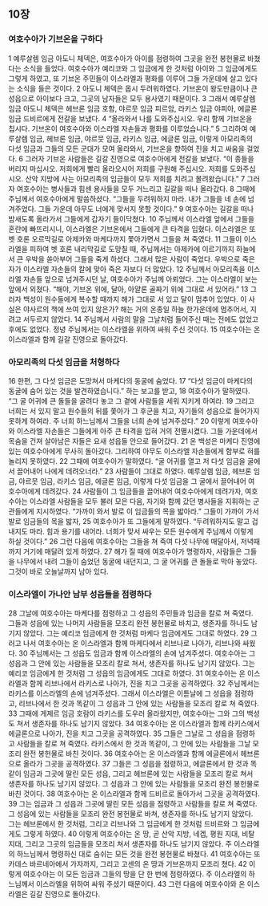 ## 10장
### 여호수아가 기브온을 구하다
1 예루살렘 임금 아도니 체덱은, 여호수아가 아이를 점령하여 그곳을 완전 봉헌물로 바쳤다는 소식을 들었다. 여호수아가 예리코와 그 임금에게 한 것처럼 아이와 그 임금에게도 그렇게 하였고, 또 기브온 주민들이 이스라엘과 평화를 이루어 그들 가운데에 살고 있다는 소식을 들은 것이다.
2 아도니 체덱은 몹시 두려워하였다. 기브온이 왕도만큼이나 큰 성읍으로 아이보다 크고, 그곳의 남자들은 모두 용사였기 때문이다.
3 그래서 예루살렘 임금 아도니 체덱은 헤브론 임금 호함, 야르뭇 임금 피르암, 라키스 임금 야피아, 에글론 임금 드비르에게 전갈을 보냈다.
4 “올라와서 나를 도와주십시오. 우리 함께 기브온을 칩시다. 기브온이 여호수아와 이스라엘 자손들과 평화를 이루었습니다.”
5 그리하여 예루살렘 임금, 헤브론 임금, 야르뭇 임금, 라키스 임금, 에글론 임금, 이렇게 아모리족의 다섯 임금과 그들의 모든 군대가 모여 올라와서, 기브온을 향하여 진을 치고 싸움을 걸었다.
6 그러자 기브온 사람들은 길갈 진영으로 여호수아에게 전갈을 보냈다. “이 종들을 버리지 마십시오. 저희에게 빨리 올라오시어 저희를 구원해 주십시오. 저희를 도와주십시오. 산악 지방에 사는 아모리족의 임금들이 모두 저희를 치려고 몰려왔습니다.”
7 그러자 여호수아는 병사들과 힘센 용사들을 모두 거느리고 길갈을 떠나 올라갔다.
8 그때에 주님께서 여호수아에게 말씀하셨다. “그들을 두려워하지 마라. 내가 그들을 네 손에 넘겨주었다. 그들 가운데 아무도 너에게 맞서지 못할 것이다.”
9 여호수아는 길갈을 떠나 밤새도록 올라가서 그들에게 갑자기 들이닥쳤다.
10 주님께서 이스라엘 앞에서 그들을 혼란에 빠뜨리시니, 이스라엘은 기브온에서 그들에게 큰 타격을 입혔다. 이스라엘은 또 벳 호론 오르막길로 아제카와 마케다까지 쫓아가면서 그들을 쳐 죽였다.
11 그들이 이스라엘을 피하여 벳 호론 내리막길로 도망칠 때, 주님께서는 아제카에 이르기까지 하늘에서 큰 우박을 쏟아부어 그들을 죽게 하셨다. 그래서 많은 사람이 죽었다. 우박으로 죽은 자가 이스라엘 자손들의 칼에 맞아 죽은 자보다 더 많았다.
12 주님께서 아모리족을 이스라엘 자손들 앞으로 넘겨주시던 날, 여호수아가 주님께 아뢰었다. 그는 이스라엘이 보는 앞에서 외쳤다. “해야, 기브온 위에, 달아, 아얄론 골짜기 위에 그대로 서 있어라.”
13 그러자 백성이 원수들에게 복수할 때까지 해가 그대로 서 있고 달이 멈추어 있었다. 이 사실은 야사르의 책에 쓰여 있지 않은가? 해는 거의 온종일 하늘 한가운데에 멈추어서, 지려고 서두르지 않았다.
14 주님께서 사람의 말을 그날처럼 들어주신 때는 전에도 없었고 후에도 없었다. 정녕 주님께서는 이스라엘을 위하여 싸워 주신 것이다.
15 여호수아는 온 이스라엘과 함께 길갈 진영으로 돌아갔다.
### 아모리족의 다섯 임금을 처형하다
16 한편, 그 다섯 임금은 도망쳐서 마케다의 동굴에 숨었다.
17 “다섯 임금이 마케다의 동굴에 숨어 있는 것을 발견하였습니다.” 하는 보고를 받고,
18 여호수아가 말하였다. “그 굴 어귀에 큰 돌들을 굴려다 놓고 그 곁에 사람들을 세워 지키게 하여라.
19 그리고 너희는 서 있지 말고 원수들의 뒤를 쫓아가 그 후군을 치고, 자기들의 성읍으로 들어가지 못하게 하여라. 주 너희 하느님께서 그들을 너희 손에 넘겨주셨다.”
20 이렇게 여호수아와 이스라엘 자손들은 그들에게 아주 큰 타격을 입혀 거의 전멸시켰다. 그들 가운데에서 목숨을 건져 살아남은 자들은 요새 성읍들 안으로 들어갔다.
21 온 백성은 마케다 진영에 있는 여호수아에게 무사히 돌아갔다. 그리하여 아무도 이스라엘 자손들에게 함부로 혀를 놀리지 못하였다.
22 그때에 여호수아가 말하였다. “굴 어귀를 열고 저 다섯 임금을 굴에서 끌어내어 나에게 데려오너라.”
23 사람들이 그대로 하였다. 예루살렘 임금, 헤브론 임금, 야르뭇 임금, 라키스 임금, 에글론 임금, 이렇게 다섯 임금을 그 굴에서 끌어내어 여호수아에게 데려갔다.
24 사람들이 그 임금들을 끌어내어 여호수아에게 데려가자, 여호수아는 이스라엘 사람들을 모두 불러 모은 다음, 자기와 함께 갔던 병사들을 지휘하는 군관들에게 지시하였다. “가까이 와서 발로 이 임금들의 목을 밟아라.” 그들이 가까이 가서 발로 임금들의 목을 밟자,
25 여호수아가 또 그들에게 말하였다. “두려워하지도 말고 겁내지도 마라. 힘과 용기를 내어라. 너희가 맞서 싸우는 모든 원수에게 주님께서 이렇게 하실 것이다.”
26 그런 다음에 여호수아는 그들을 쳐 죽여 다섯 나무에 매달아서, 저녁때까지 거기에 매달려 있게 하였다.
27 해가 질 때에 여호수아가 명령하자, 사람들은 그들을 나무에서 내려 그들이 숨었던 동굴에 내던지고, 그 굴 어귀를 큰 돌들로 막아 놓았다. 그것이 바로 오늘날까지 남아 있다.
### 이스라엘이 가나안 남부 성읍들을 점령하다
28 그날에 여호수아는 마케다를 점령하고 그 성읍의 주민들과 임금을 칼로 쳐 죽였다. 그들과 성읍에 있는 나머지 사람들을 모조리 완전 봉헌물로 바치고, 생존자를 하나도 남기지 않았다. 그는 예리코 임금에게 한 것처럼 마케다 임금에게도 그대로 하였다.
29 그러고 나서 여호수아는 온 이스라엘과 함께 마케다에서 리브나로 나아가, 리브나와 싸웠다.
30 주님께서는 그 성읍도 임금과 함께 이스라엘의 손에 넘겨주셨다. 여호수아는 그 성읍과 그 안에 있는 사람들을 모조리 칼로 쳐서, 생존자를 하나도 남기지 않았다. 그는 예리코 임금에게 한 것처럼 그 성읍의 임금에게도 그대로 하였다.
31 여호수아는 온 이스라엘과 함께 리브나에서 라키스로 나아가, 진을 치고 그곳을 공격하였다.
32 주님께서는 라키스를 이스라엘의 손에 넘겨주셨다. 그래서 이스라엘은 이튿날에 그 성읍을 점령하고, 리브나에서 한 것과 똑같이 그 성읍과 그 안에 있는 사람들을 모조리 칼로 쳐 죽였다.
33 그때에 게제르 임금 호람이 라키스를 도우러 올라왔지만, 여호수아는 그와 그의 백성도 쳐서 생존자를 하나도 남기지 않았다.
34 여호수아는 온 이스라엘과 함께 라키스에서 에글론으로 나아가, 진을 치고 그곳을 공격하였다.
35 그들은 그날로 그 성읍을 점령하고 사람들을 칼로 쳐 죽였다. 라키스에서 한 것과 똑같이, 그 안에 있는 사람들을 그날 모조리 완전 봉헌물로 바친 것이다.
36 여호수아는 온 이스라엘과 함께 에글론에서 헤브론으로 올라가 그곳을 공격하였다.
37 그들은 그 성읍을 점령하고, 에글론에서 한 것과 똑같이 임금과 그곳에 딸린 모든 성읍, 그리고 헤브론에 있는 사람들을 모조리 칼로 쳐서 생존자를 하나도 남기지 않았다. 그 성읍과 그 안에 있는 사람들을 모조리 완전 봉헌물로 바친 것이다.
38 여호수아는 온 이스라엘과 함께 드비르로 돌아가서 그곳을 공격하였다.
39 그는 임금과 그 성읍과 그곳에 딸린 모든 성읍을 점령하고 사람들을 칼로 쳐 죽였다. 그 성읍에 있는 사람들을 모조리 완전 봉헌물로 바쳐, 생존자를 하나도 남기지 않았다. 그는 헤브론에서 한 것처럼, 그리고 리브나와 그 임금에게 한 것처럼 드비르와 그 임금에게도 그렇게 하였다.
40 이렇게 여호수아는 온 땅, 곧 산악 지방, 네겝, 평원 지대, 비탈 지대, 그리고 그곳의 임금들을 모조리 쳐서 생존자를 하나도 남기지 않았다. 주 이스라엘의 하느님께서 명령하신 대로 숨쉬는 모든 것을 완전 봉헌물로 바쳤다.
41 여호수아는 또 카데스 바르네아에서 가자까지, 그리고 고센의 온 땅과 기브온까지 모조리 쳤다.
42 이렇게 여호수아는 이 모든 임금과 그들의 땅을 단 한 번에 점령하였다. 주 이스라엘의 하느님께서 이스라엘을 위하여 싸워 주셨기 때문이다.
43 그런 다음에 여호수아와 온 이스라엘은 길갈 진영으로 돌아갔다.
